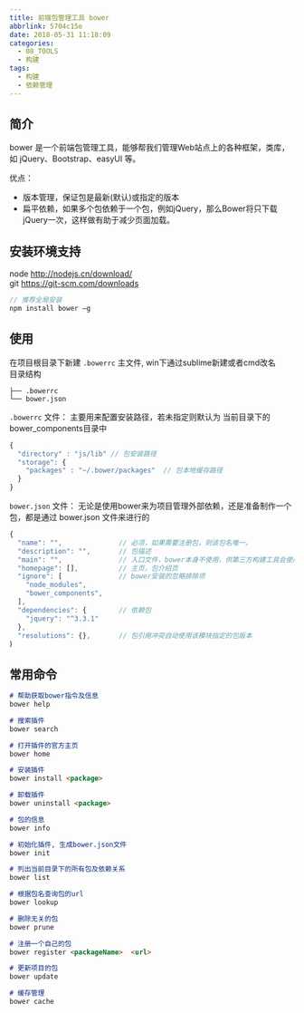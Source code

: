 ```yaml
---
title: 前端包管理工具 bower
abbrlink: 5704c15e
date: 2018-05-31 11:18:09
categories:
  - 08_TOOLS
  - 构建
tags:
  - 构建
  - 依赖管理
---
```


## 简介
bower 是一个前端包管理工具，能够帮我们管理Web站点上的各种框架，类库，如 jQuery、Bootstrap、easyUI 等。

优点：
- 版本管理，保证包是最新(默认)或指定的版本
- 扁平依赖，如果多个包依赖于一个包，例如jQuery，那么Bower将只下载jQuery一次，这样做有助于减少页面加载。

## 安装环境支持
node http://nodejs.cn/download/  
git https://git-scm.com/downloads
```javascript
// 推荐全局安装
npm install bower –g
```

## 使用
在项目根目录下新建 `.bowerrc` 主文件, 
win下通过sublime新建或者cmd改名  
目录结构
```
├── .bowerrc
└── bower.json
```

`.bowerrc` 文件：
主要用来配置安装路径，若未指定则默认为 当前目录下的 bower_components目录中
```javascript
{  
  "directory" : "js/lib" // 包安装路径
  "storage": {  
    "packages" : "~/.bower/packages"  // 包本地缓存路径
  }
}  
```

`bower.json` 文件：
无论是使用bower来为项目管理外部依赖，还是准备制作一个包，都是通过 bower.json 文件来进行的
```javascript
{  
  "name": "",              // 必须，如果需要注册包，则该包名唯一。  
  "description": "",       // 包描述  
  "main": "",              // 入口文件，bower本身不使用，供第三方构建工具会使用  
  "homepage": [],          // 主页，包介绍页
  "ignore": [              // bower安装的忽略排除项
    "node_modules",
    "bower_components",
  ],
  "dependencies": {        // 依赖包
    "jquery": "^3.3.1"
  },                    
  "resolutions": {},       // 包引用冲突自动使用该模块指定的包版本
｝  
```

## 常用命令
```md
# 帮助获取bower指令及信息
bower help

# 搜索插件
bower search

# 打开插件的官方主页
bower home

# 安装插件
bower install <package>

# 卸载插件
bower uninstall <package>

# 包的信息
bower info

# 初始化插件, 生成bower.json文件
bower init

# 列出当前目录下的所有包及依赖关系
bower list

# 根据包名查询包的url
bower lookup

# 删除无关的包 
bower prune

# 注册一个自己的包
bower register <packageName>  <url>

# 更新项目的包
bower update

# 缓存管理
bower cache 
```
